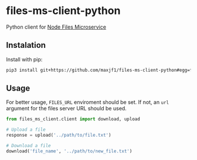 # files-ms-client-python

Python client for [Node Files Microservice](https://github.com/maxjf1/node-files-microservice)

## Instalation

Install with pip:

```bash
pip3 install git+https://github.com/maxjf1/files-ms-client-python#egg=files-ms-client-python
```

## Usage

For better usage, `FILES_URL` enviroment should be set. 
If not, an `url` argument for the files server URL should be used.

```python
from files_ms_client.client import download, upload

# Upload a file
response = upload('../path/to/file.txt')

# Download a file
download('file_name', '../path/to/new_file.txt')
```
